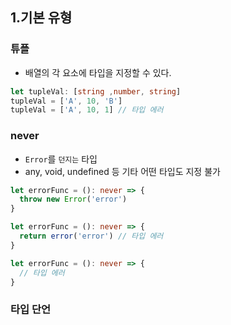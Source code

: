 ## 1.기본 유형

### 튜플

* 배열의 각 요소에 타입을 지정할 수 있다.

```typescript
let tupleVal: [string ,number, string]
tupleVal = ['A', 10, 'B']
tupleVal = ['A', 10, 1] // 타입 에러
```


### never

* `Error`를 `던지는` 타입
* any, void, undefined 등 기타 어떤 타입도 지정 불가

```typescript
let errorFunc = (): never => {
  throw new Error('error')
}

let errorFunc = (): never => {
  return error('error') // 타입 에러
}

let errorFunc = (): never => {
  // 타입 에러
}
```

### 타입 단언

